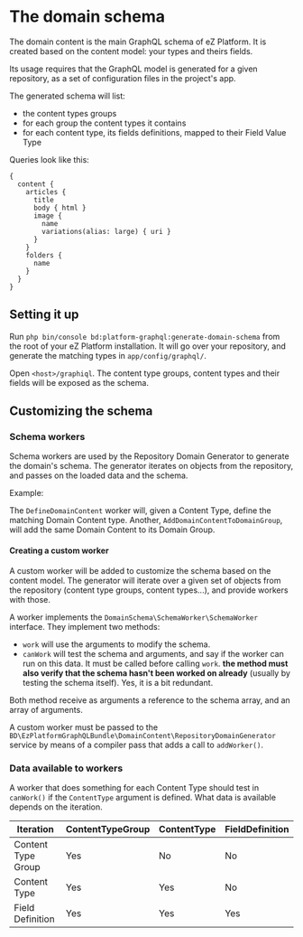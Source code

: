 # The domain schema

The domain content is the main GraphQL schema of eZ Platform. It is created
based on the content model: your types and theirs fields.

Its usage requires that the GraphQL model is generated for a given repository, as a set of configuration files in the project's app.

The generated schema will list:
- the content types groups
- for each group the content types it contains
- for each content type, its fields definitions, mapped to their Field Value Type

Queries look like this:

```
{
  content {
    articles {
      title
      body { html }
      image {
        name
        variations(alias: large) { uri }
      }
    }
    folders {
      name
    }
  }
}
```

## Setting it up

Run `php bin/console bd:platform-graphql:generate-domain-schema` from the root of your
eZ Platform installation. It will go over your repository, and generate the matching
types in `app/config/graphql/`.

Open `<host>/graphiql`. The content type groups, content types and their fields
will be exposed as the schema.

## Customizing the schema

### Schema workers

Schema workers are used by the Repository Domain Generator to generate the domain's schema.
The generator iterates on objects from the repository, and passes on the loaded data and the schema.

Example:

The `DefineDomainContent` worker will, given a Content Type, define the matching Domain Content type.
Another, `AddDomainContentToDomainGroup`, will add the same Domain Content to its Domain Group.

#### Creating a custom worker

A custom worker will be added to customize the schema based on the content model.
The generator will iterate over a given set of objects from the repository (content type groups,
content types...), and provide workers with those.

A worker implements the `DomainSchema\SchemaWorker\SchemaWorker` interface. They implement two methods:

- `work` will use the arguments to modify the schema.
- `canWork` will test the schema and arguments, and say if the worker can run on this data.
  It must be called before calling `work`.
  **the method must also verify that the schema hasn't been worked on already**
  (usually by testing the schema itself). Yes, it is a bit redundant.

Both method receive as arguments a reference to the schema array, and an array of arguments.

A custom worker must be passed to the `BD\EzPlatformGraphQLBundle\DomainContent\RepositoryDomainGenerator` service
by means of a compiler pass that adds a call to `addWorker()`.

### Data available to workers

A worker that does something for each Content Type should test in `canWork()` if the `ContentType`
argument is defined. What data is available depends on the iteration.

| **Iteration**      | ContentTypeGroup | ContentType | FieldDefinition |
| ------------------ | ---------------- | ----------- | --------------- |
| Content Type Group | Yes              | No          | No              |
| Content Type       | Yes              | Yes         | No              |
| Field Definition   | Yes              | Yes         | Yes             |

